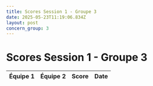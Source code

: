 ```yaml
---
title: Scores Session 1 - Groupe 3
date: 2025-05-23T11:19:06.834Z
layout: post
concern_group: 3
---
```


# Scores Session 1 - Groupe 3

| Équipe 1 | Équipe 2 | Score | Date |
|----------|----------|-------|------|

